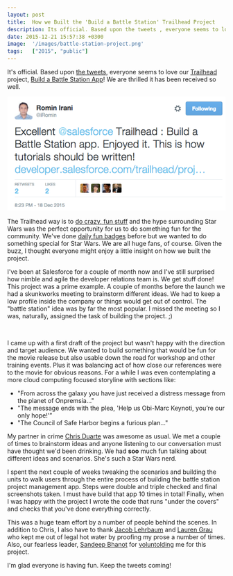 ```yaml
---
layout: post
title:  How we Built the 'Build a Battle Station' Trailhead Project
description: Its official. Based upon the tweets , everyone seems to love our Trailhead  project, Build a Battle Station App ! We are thrilled it has been received so well. The Trailhead way is to do crazy, fun stuff  and the hype surrounding Star Wars was the perfect opportunity for us to do something fun for the community. Weve done daily fun badges  before but we wanted to do something special for Star Wars. We are all huge fans, of course. Given the buzz, I thought everyone might enjoy a little insight o
date: 2015-12-21 15:57:38 +0300
image:  '/images/battle-station-project.png'
tags:   ["2015", "public"]
---
```

<p>It's official. Based upon <a href="https://twitter.com/search?q=trailhead%20battle%20station&src=typd">the tweets</a>, everyone seems to love our <a href="http://trailhead.salesforce.com">Trailhead</a> project, <a href="https://developer.salesforce.com/trailhead/project/workshop-battle-station">Build a Battle Station App</a>! We are thrilled it has been received so well.</p>
<p><img src="images/2015-12-21_09-33-02.png" alt="" ></p>
<p>The Trailhead way is to <a href="https://twitter.com/parkerharris/status/644637796397883393">do crazy, fun stuff</a> and the hype surrounding Star Wars was the perfect opportunity for us to do something fun for the community. We've done <a href="https://twitter.com/salesforcedevs/status/660441238798270464">daily fun badges</a> before but we wanted to do something special for Star Wars. We are all huge fans, of course. Given the buzz, I thought everyone might enjoy a little insight on how we built the project.</p>
<p>I've been at Salesforce for a couple of month now and I've still surprised how nimble and agile the developer relations team is. We get stuff done! This project was a prime example. A couple of months before the launch we had a skunkworks meeting to brainstorm different ideas. We had to keep a low profile inside the company or things would get out of control. The "battle station" idea was by far the most popular. I missed the meeting so I was, naturally, assigned the task of building the project. ;)</p>
<p><img src="https://developer.salesforce.com/resource/images/trailhead/badges/projects/trailhead_project_battle_station.png" alt="" ></p>
<p>I came up with a first draft of the project but wasn't happy with the direction and target audience. We wanted to build something that would be fun for the movie release but also usable down the road for workshop and other training events. Plus it was balancing act of how close our references were to the movie for obvious reasons. For a while I was even contemplating a more cloud computing focused storyline with sections like:</p>
<ul>
<li>"From across the galaxy you have just received a distress message from the planet of Onpremsia..."</li>
<li>"The message ends with the plea, 'Help us Obi-Marc Keynoti, you’re our only hope!'”</li>
<li>"The Council of Safe Harbor begins a furious plan..."</li>
</ul>
<p>My partner in crime <a href="https://twitter.com/thechrisduarte">Chris Duarte</a> was awesome as usual. We met a couple of times to brainstorm ideas and anyone listening to our conversation must have thought we'd been drinking. We had <strong>soo</strong> much fun talking about different ideas and scenarios. She's such a Star Wars nerd.</p>
<p>I spent the next couple of weeks tweaking the scenarios and building the units to walk users through the entire process of building the battle station project management app. Steps were double and triple checked and final screenshots taken. I must have build that app 10 times in total! Finally, when I was happy with the project I wrote the code that runs "under the covers" and checks that you've done everything correctly.</p>
<p>This was a huge team effort by a number of people behind the scenes. In addition to Chris, I also have to thank <a href="https://twitter.com/jlehrbaum">Jacob Lehrbaum</a> and <a href="https://twitter.com/laurengrau">Lauren Grau</a> who kept me out of legal hot water by proofing my prose a number of times. Also, our fearless leader, <a href="https://twitter.com/cloudysan">Sandeep Bhanot</a> for <a href="http://www.urbandictionary.com/define.php?term=voluntold&defid=4582474">voluntolding</a> me for this project.</p>
<p>I'm glad everyone is having fun. Keep the tweets coming!</p>


